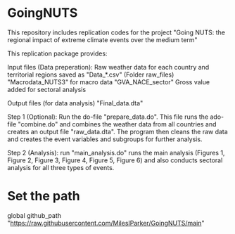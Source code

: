 # GoingNUTS

This repository includes replication codes for the project "Going NUTS: the regional impact of extreme climate events over the medium term"

This replication package provides:

Input files (Data preperation): 
             Raw weather data for each country and territorial regions saved as "Data_*.csv" (Folder raw_files)
             "Macrodata_NUTS3"  for macro data
             "GVA_NACE_sector"  Gross value added for sectoral analysis


Output files (for data analysis)
              "Final_data.dta" 



Step 1 (Optional): 
              Run the do-file "prepare_data.do".  This file runs the ado-file "combine.do" and combines the weather data from all countries and creates an output file "raw_data.dta".
              The program then cleans the raw data and creates the event variables and subgroups for further analysis.

Step 2 (Analysis): run "main_analysis.do" runs the main analysis (Figures 1, Figure 2, Figure 3, Figure 4, Figure 5, Figure 6)
       and also conducts sectoral analysis for all three types of events. 

# Set the path

global github_path "https://raw.githubusercontent.com/MilesIParker/GoingNUTS/main"
